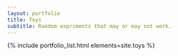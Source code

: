 ```yaml
---
layout: portfolio
title: Toys
subtitle: Random expriments that may or may not work.
---
```


{% include portfolio_list.html elements=site.toys %}
